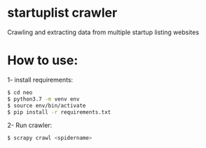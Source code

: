 # startuplist crawler
Crawling and extracting data from multiple startup listing websites

# How to use:
1- install requirements:
```bash
$ cd neo
$ python3.7 -m venv env
$ source env/bin/activate
$ pip install -r requirements.txt
```

2- Run crawler:
```bash
$ scrapy crawl <spidername> 
```
